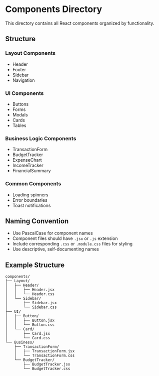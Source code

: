 # Components Directory

This directory contains all React components organized by functionality.

## Structure

### Layout Components
- Header
- Footer
- Sidebar
- Navigation

### UI Components
- Buttons
- Forms
- Modals
- Cards
- Tables

### Business Logic Components
- TransactionForm
- BudgetTracker
- ExpenseChart
- IncomeTracker
- FinancialSummary

### Common Components
- Loading spinners
- Error boundaries
- Toast notifications

## Naming Convention

- Use PascalCase for component names
- Component files should have `.jsx` or `.js` extension
- Include corresponding `.css` or `.module.css` files for styling
- Use descriptive, self-documenting names

## Example Structure

```
components/
├── Layout/
│   ├── Header/
│   │   ├── Header.jsx
│   │   └── Header.css
│   └── Sidebar/
│       ├── Sidebar.jsx
│       └── Sidebar.css
├── UI/
│   ├── Button/
│   │   ├── Button.jsx
│   │   └── Button.css
│   └── Card/
│       ├── Card.jsx
│       └── Card.css
└── Business/
    ├── TransactionForm/
    │   ├── TransactionForm.jsx
    │   └── TransactionForm.css
    └── BudgetTracker/
        ├── BudgetTracker.jsx
        └── BudgetTracker.css
```
